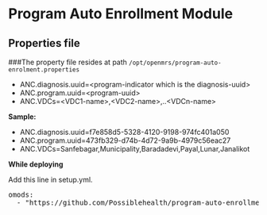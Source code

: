Program Auto Enrollment Module
==============================

Properties file
---------------

###The property file resides at path `/opt/openmrs/program-auto-enrolment.properties`

- ANC.diagnosis.uuid=\<program-indicator which is the diagnosis-uuid>
- ANC.program.uuid=\<program-uuid>
- ANC.VDCs=\<VDC1-name>,\<VDC2-name>,..\<VDCn-name>

**Sample:**

- ANC.diagnosis.uuid=f7e858d5-5328-4120-9198-974fc401a050
- ANC.program.uuid=473fb329-d74b-4d72-9a9b-4979c56eac27
- ANC.VDCs=Sanfebagar,Municipality,Baradadevi,Payal,Lunar,Janalikot

**While deploying**

Add this line in setup.yml.
<pre>
omods:
  - "https://github.com/Possiblehealth/program-auto-enrollment/blob/master/programautoenrolment-1.0-SNAPSHOT.omod"
</pre>
